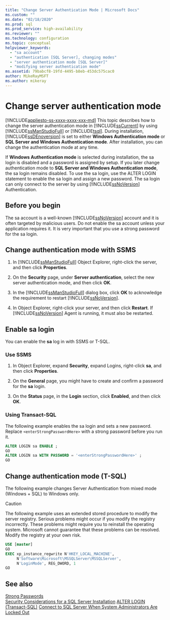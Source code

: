 ```yaml
---
title: "Change Server Authentication Mode | Microsoft Docs"
ms.custom: ""
ms.date: "02/18/2020"
ms.prod: sql
ms.prod_service: high-availability
ms.reviewer: ""
ms.technology: configuration
ms.topic: conceptual
helpviewer_keywords: 
  - "sa account"
  - "authentication [SQL Server], changing modes"
  - "server authentication mode [SQL Server]"
  - "modifying server authentication mode"
ms.assetid: 79babcf8-19fd-4495-b8eb-453dc575cac0
author: MikeRayMSFT
ms.author: mikeray
---
```


# Change server authentication mode

[!INCLUDE[appliesto-ss-xxxx-xxxx-xxx-md](../../includes/appliesto-ss-xxxx-xxxx-xxx-md.md)]
This topic describes how to change the server authentication mode in [!INCLUDE[ssCurrent](../../includes/sscurrent-md.md)] by using [!INCLUDE[ssManStudioFull](../../includes/ssmanstudiofull-md.md)] or [!INCLUDE[tsql](../../includes/tsql-md.md)]. During installation, [!INCLUDE[ssDEnoversion](../../includes/ssdenoversion-md.md)] is set to either **Windows Authentication mode** or **SQL Server and Windows Authentication mode**. After installation, you can change the authentication mode at any time.

If **Windows Authentication mode** is selected during installation, the sa login is disabled and a password is assigned by setup. If you later change authentication mode to **SQL Server and Windows Authentication mode**, the sa login remains disabled. To use the sa login, use the ALTER LOGIN statement to enable the sa login and assign a new password. The sa login can only connect to the server by using [!INCLUDE[ssNoVersion](../../includes/ssnoversion-md.md)] Authentication.

## Before you begin

The sa account is a well-known [!INCLUDE[ssNoVersion](../../includes/ssnoversion-md.md)] account and it is often targeted by malicious users. Do not enable the sa account unless your application requires it. It is very important that you use a strong password for the sa login.

## Change authentication mode with SSMS

1. In [!INCLUDE[ssManStudioFull](../../includes/ssmanstudiofull-md.md)] Object Explorer, right-click the server, and then click **Properties**.

2. On the **Security** page, under **Server authentication**, select the new server authentication mode, and then click **OK**.

3. In the [!INCLUDE[ssManStudioFull](../../includes/ssmanstudiofull-md.md)] dialog box, click **OK** to acknowledge the requirement to restart [!INCLUDE[ssNoVersion](../../includes/ssnoversion-md.md)].

4. In Object Explorer, right-click your server, and then click **Restart**. If [!INCLUDE[ssNoVersion](../../includes/ssnoversion-md.md)] Agent is running, it must also be restarted.

## Enable sa login

You can enable the **sa** log in with SSMS or T-SQL.

### Use SSMS

1. In Object Explorer, expand **Security**, expand Logins, right-click **sa**, and then click **Properties**.

2. On the **General** page, you might have to create and confirm a password for the **sa** login.

3. On the **Status** page, in the **Login** section, click **Enabled**, and then click **OK**.

### Using Transact-SQL

The following example enables the sa login and sets a new password. Replace `<enterStrongPasswordHere>` with a strong password before you run it.

```sql  
ALTER LOGIN sa ENABLE ;  
GO  
ALTER LOGIN sa WITH PASSWORD = '<enterStrongPasswordHere>' ;  
GO  
```

## Change authentication mode (T-SQL)

The following example changes Server Authentication from mixed mode (Windows + SQL) to Windows only.

> [!CAUTION]
> The following example uses an extended stored procedure to modify the server registry. Serious problems might occur if you modify the registry incorrectly. These problems might require you to reinstall the operating system. Microsoft cannot guarantee that these problems can be resolved. Modify the registry at your own risk.

```sql
USE [master]
GO
EXEC xp_instance_regwrite N'HKEY_LOCAL_MACHINE', 
     N'Software\Microsoft\MSSQLServer\MSSQLServer',
     N'LoginMode', REG_DWORD, 1
GO
```

## See also

 [Strong Passwords](../../relational-databases/security/strong-passwords.md)   
 [Security Considerations for a SQL Server Installation](../../sql-server/install/security-considerations-for-a-sql-server-installation.md)
 [ALTER LOGIN &#40;Transact-SQL&#41;](../../t-sql/statements/alter-login-transact-sql.md)
 [Connect to SQL Server When System Administrators Are Locked Out](../../database-engine/configure-windows/connect-to-sql-server-when-system-administrators-are-locked-out.md)
